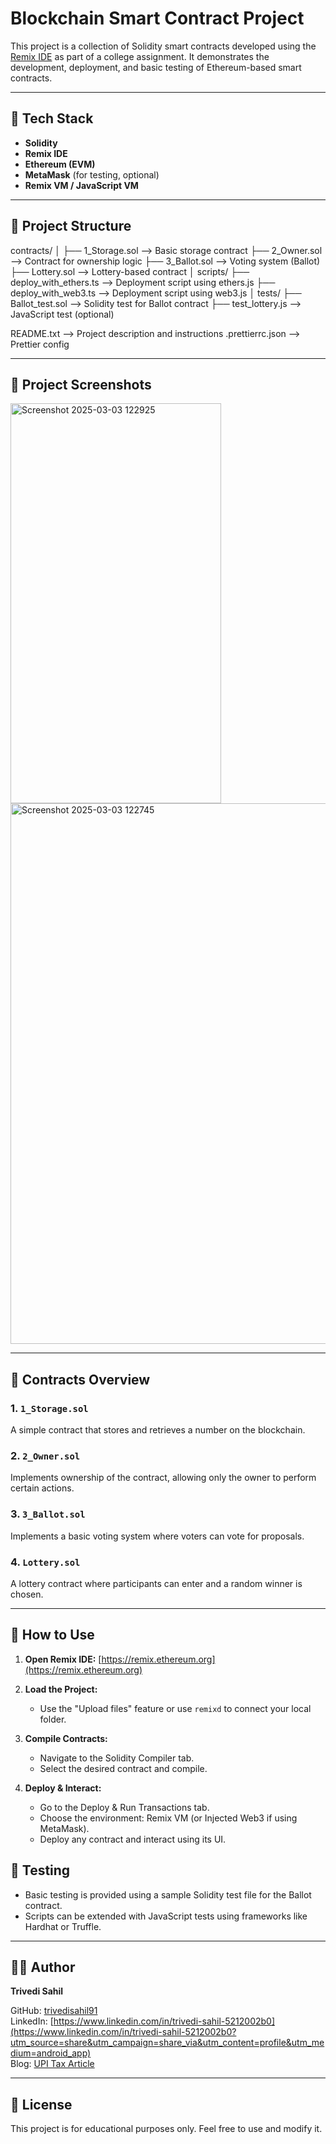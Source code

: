 # Blockchain Smart Contract Project

This project is a collection of Solidity smart contracts developed using the [Remix IDE](https://remix.ethereum.org) as part of a college assignment. It demonstrates the development, deployment, and basic testing of Ethereum-based smart contracts.

---

## 🧰 Tech Stack

- **Solidity**
- **Remix IDE**
- **Ethereum (EVM)**
- **MetaMask** (for testing, optional)
- **Remix VM / JavaScript VM**

---

## 📁 Project Structure

contracts/
│
├── 1_Storage.sol        --> Basic storage contract
├── 2_Owner.sol          --> Contract for ownership logic
├── 3_Ballot.sol         --> Voting system (Ballot)
├── Lottery.sol          --> Lottery-based contract
│
scripts/
├── deploy_with_ethers.ts --> Deployment script using ethers.js
├── deploy_with_web3.ts   --> Deployment script using web3.js
│
tests/
├── Ballot_test.sol        --> Solidity test for Ballot contract
├── test_lottery.js        --> JavaScript test (optional)

README.txt                --> Project description and instructions
.prettierrc.json          --> Prettier config

---
## 📸 Project Screenshots
<img width="337" height="640" alt="Screenshot 2025-03-03 122925" src="https://github.com/user-attachments/assets/e4cc5102-c50b-4fd9-bb9a-e5426f1ef6b3" />

<img width="1845" height="865" alt="Screenshot 2025-03-03 122745" src="https://github.com/user-attachments/assets/22063e41-800f-4c18-8cce-db998ad70b20" />

---

## 📜 Contracts Overview

### 1. `1_Storage.sol`
A simple contract that stores and retrieves a number on the blockchain.

### 2. `2_Owner.sol`
Implements ownership of the contract, allowing only the owner to perform certain actions.

### 3. `3_Ballot.sol`
Implements a basic voting system where voters can vote for proposals.

### 4. `Lottery.sol`
A lottery contract where participants can enter and a random winner is chosen.

---

## 🚀 How to Use

1. **Open Remix IDE:**
   [https://remix.ethereum.org](https://remix.ethereum.org)

2. **Load the Project:**
   - Use the "Upload files" feature or use `remixd` to connect your local folder.

3. **Compile Contracts:**
   - Navigate to the Solidity Compiler tab.
   - Select the desired contract and compile.

4. **Deploy & Interact:**
   - Go to the Deploy & Run Transactions tab.
   - Choose the environment: Remix VM (or Injected Web3 if using MetaMask).
   - Deploy any contract and interact using its UI.

## 🧪 Testing

- Basic testing is provided using a sample Solidity test file for the Ballot contract.
- Scripts can be extended with JavaScript tests using frameworks like Hardhat or Truffle.
---


## 🧑‍🎓 Author

**Trivedi Sahil**  

GitHub: [trivedisahil91](https://github.com/trivedisahil91)  
LinkedIn: [https://www.linkedin.com/in/trivedi-sahil-5212002b0](https://www.linkedin.com/in/trivedi-sahil-5212002b0?utm_source=share&utm_campaign=share_via&utm_content=profile&utm_medium=android_app)  
Blog: [UPI Tax Article](https://trivedisahil.blogspot.com/2025/08/upi-transactions-to-attract-tax-from.html?m=1)


---

## 📄 License

This project is for educational purposes only. Feel free to use and modify it.

